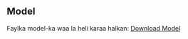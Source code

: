 ## Model
Faylka model-ka waa la heli karaa halkan: [Download Model](https://drive.google.com/drive/folders/18hU-XeKOvggmTVyKuG2lA76xQUGISj5-?usp=sharing)
